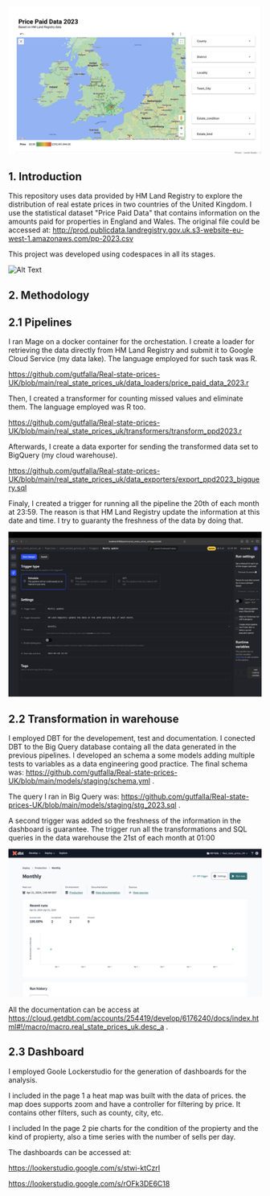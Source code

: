![Alt Text](https://github.com/gutfalla/Real-state-prices-UK/blob/main/Untitled.png)

## 1. Introduction

This repository uses data provided by HM Land Registry to explore the distribution of real estate prices in two countries of the United Kingdom. I use the statistical dataset "Price Paid Data" that contains information on the amounts paid for properties in England and Wales. The original file could be accessed at: http://prod.publicdata.landregistry.gov.uk.s3-website-eu-west-1.amazonaws.com/pp-2023.csv

This project was developed using codespaces in all its stages.


![Alt Text](https://github.com/gutfalla/Real-state-prices-UK/blob/main/Mage_VS.gif)


## 2. Methodology

## 2.1 Pipelines

I ran Mage on a docker container for the orchestation. I create a loader for retrieving the data directly from HM Land Registry and submit it to Google Cloud Service (my data lake). The language employed for such task was R.

https://github.com/gutfalla/Real-state-prices-UK/blob/main/real_state_prices_uk/data_loaders/price_paid_data_2023.r

Then, I created a transformer for counting missed values and eliminate them. The language employed was R too.

https://github.com/gutfalla/Real-state-prices-UK/blob/main/real_state_prices_uk/transformers/transform_ppd2023.r

Afterwards, I create a data exporter for sending the transformed data set to BigQuery (my cloud warehouse).

https://github.com/gutfalla/Real-state-prices-UK/blob/main/real_state_prices_uk/data_exporters/export_ppd2023_bigquery.sql

Finaly, I created a trigger for running all the pipeline the 20th of each month at 23:59. The reason is that HM Land Registry update the information at this date and time. I try to guaranty the freshness of the data by doing that.


![Alt Text](https://github.com/gutfalla/Real-state-prices-UK/blob/main/Mage_trigger.png)


## 2.2 Transformation in warehouse

I employed DBT for the developement, test and documentation. I conected DBT to the Big Query database containg all the data generated in the previous pipelines. I developed an schema a some models adding multiple tests to variables as a data engineering good practice. The final schema was: https://github.com/gutfalla/Real-state-prices-UK/blob/main/models/staging/schema.yml .

The query I ran in Big Query was: https://github.com/gutfalla/Real-state-prices-UK/blob/main/models/staging/stg_2023.sql .

A second trigger was added so the freshness of the information in the dashboard is guarantee. The trigger run all the transformations and SQL queries in the data warehouse the 21st of each month at 01:00


![Alt Text](https://github.com/gutfalla/Real-state-prices-UK/blob/main/DBT.png)


All the documentation can be access at https://cloud.getdbt.com/accounts/254419/develop/6176240/docs/index.html#!/macro/macro.real_state_prices_uk.desc_a .

## 2.3 Dashboard

I employed Goole Lockerstudio for the generation of dashboards for the analysis.

I included in the page 1 a heat map was built with the data of prices. the map does supports zoom and have a controller for filtering by price. It contains other filters, such as county, city, etc.

I included In the page 2 pie charts for the condition of the propierty and the kind of propierty, also a time series with the number of sells per day.

The dashboards can be accessed at: 

https://lookerstudio.google.com/s/stwi-ktCzrI

https://lookerstudio.google.com/s/rOFk3DE6C18




